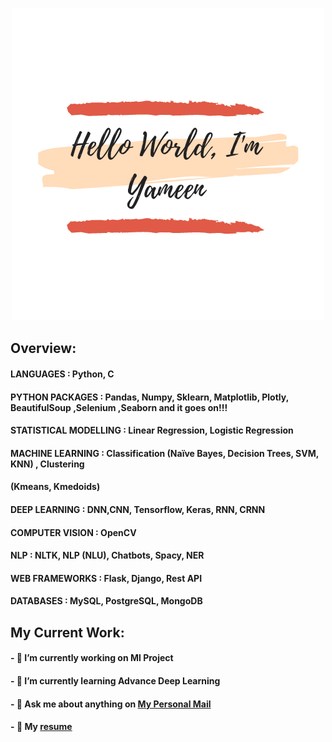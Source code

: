 <p align="center">
  <img src="Peachpuff Brush Stroke Photography Logo.png" />
</p>

## Overview:
#### LANGUAGES : Python, C
#### PYTHON PACKAGES : Pandas, Numpy, Sklearn, Matplotlib, Plotly, BeautifulSoup ,Selenium ,Seaborn and it goes on!!!
#### STATISTICAL MODELLING : Linear Regression, Logistic Regression
#### MACHINE LEARNING : Classification (Naïve Bayes, Decision Trees, SVM, KNN) , Clustering
#### (Kmeans, Kmedoids) 
#### DEEP LEARNING : DNN,CNN, Tensorflow, Keras, RNN, CRNN
#### COMPUTER VISION : OpenCV
#### NLP : NLTK, NLP (NLU), Chatbots, Spacy, NER
#### WEB FRAMEWORKS : Flask, Django, Rest API
#### DATABASES : MySQL, PostgreSQL, MongoDB


## My Current Work:

#### - 🔭 I’m currently working on Ml Project
#### - 🌱 I’m currently learning Advance Deep Learning
#### - 💬 Ask me about anything on [My Personal Mail](mailto:yameenkhan9@gmail.com)
#### - :bookmark_tabs: My [resume](shorturl.at/dgzBD)

